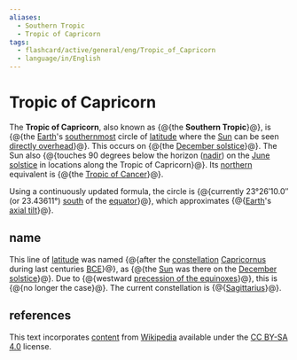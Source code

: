 ```yaml
---
aliases:
  - Southern Tropic
  - Tropic of Capricorn
tags:
  - flashcard/active/general/eng/Tropic_of_Capricorn
  - language/in/English
---
```


# Tropic of Capricorn

The __Tropic of Capricorn__, also known as {@{the __Southern Tropic__}@}, is {@{the [Earth](Earth.md)'s [southernmost](south.md) circle of [latitude](latitude.md) where the [Sun](Sun.md) can be seen [directly overhead](subsolar%20point.md)}@}. This occurs on {@{the [December solstice](December%20solstice.md)}@}. The Sun also {@{touches 90 degrees below the horizon ([nadir](nadir.md)) on the [June solstice](June%20solstice.md) in locations along the Tropic of Capricorn}@}. Its [northern](north.md) equivalent is {@{the [Tropic of Cancer](Tropic%20of%20Cancer.md)}@}. <!--SR:!2028-08-13,1166,350!2028-10-23,1220,350!2026-07-01,499,310!2026-11-02,583,310!2027-06-11,807,330-->

Using a continuously updated formula, the circle is {@{currently 23°26′10.0″ (or 23.43611°) [south](south.md) of the [equator](equator.md)}@}, which approximates {@{[Earth](Earth.md)'s [axial tilt](axial%20tilt.md)}@}. <!--SR:!2026-02-03,349,250!2027-03-01,728,330-->

## name

This line of [latitude](latitude.md) was named {@{after the [constellation](constellation.md) [Capricornus](Capricornus.md) during last centuries [BCE](Common%20Era..md)}@}, as {@{the [Sun](Sun.md) was there on the [December solstice](December%20solstice.md)}@}. Due to {@{westward [precession of the equinoxes](axial%20precession.md)}@}, this is {@{no longer the case}@}. The current constellation is {@{[Sagittarius](Sagittarius%20(constellation).md)}@}. <!--SR:!2028-04-25,918,290!2027-11-19,872,290!2027-09-04,815,290!2025-11-09,18,324!2026-01-25,78,344-->

## references

This text incorporates [content](https://en.wikipedia.org/wiki/Tropic_of_Capricorn) from [Wikipedia](Wikipedia.md) available under the [CC BY-SA 4.0](https://creativecommons.org/licenses/by-sa/4.0/) license.

